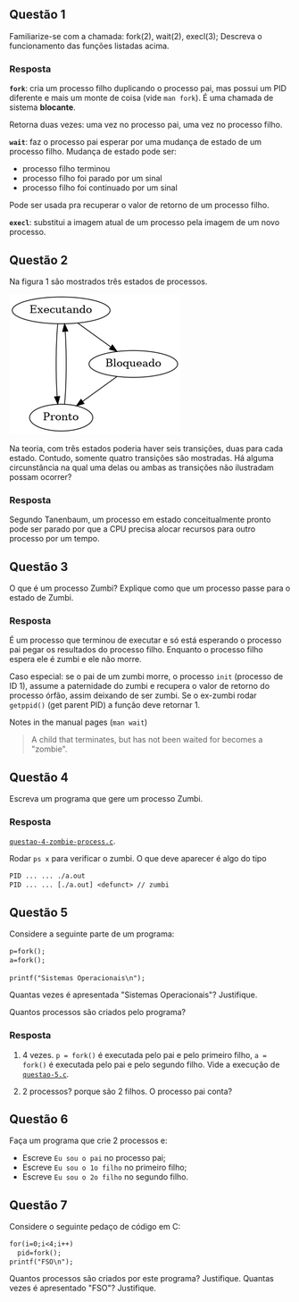 ## Questão 1
Familiarize-se com a chamada: fork(2), wait(2), execl(3);
Descreva o funcionamento das funções listadas acima.

### Resposta
**`fork`**: cria um processo filho duplicando o processo pai, mas possui um PID
diferente e mais um monte de coisa (vide `man fork`). É uma chamada de sistema
**blocante**.

Retorna duas vezes: uma vez no processo pai, uma vez no processo filho.

**`wait`**: faz o processo pai esperar por uma mudança de estado de um processo 
filho. Mudança de estado pode ser:
- processo filho terminou
- processo filho foi parado por um sinal
- processo filho foi continuado por um sinal

Pode ser usada pra recuperar o valor de retorno de um processo filho.

**`execl`**: substitui a imagem atual de um processo pela imagem de um novo
processo.


## Questão 2
Na figura 1 são mostrados três estados de processos. 

![estados de um processo](grafo-estados.png)

Na teoria, com três estados poderia haver seis transições, duas para cada estado. Contudo, somente quatro transições são mostradas. Há alguma circunstância na qual uma delas ou ambas as transições não ilustradam possam ocorrer?

### Resposta
Segundo Tanenbaum, um processo em estado conceitualmente pronto pode ser 
parado por que a CPU precisa alocar recursos para outro processo por um tempo.


## Questão 3
O que é um processo Zumbi? Explique como que um processo passe para o estado de Zumbi.

### Resposta
É um processo que terminou de executar e só está esperando o processo pai pegar
os resultados do processo filho. Enquanto o processo filho espera ele é zumbi e
ele não morre.

Caso especial: se o pai de um zumbi morre, o processo `init` (processo de ID 1),
assume a paternidade do zumbi e recupera o valor de retorno do processo órfão, 
assim deixando de ser zumbi. Se o ex-zumbi rodar `getppid()` (get parent PID) a 
função deve retornar 1.

Notes in the manual pages (`man wait`)
> A child that terminates, but has not been waited for becomes a "zombie".

## Questão 4
Escreva um programa que gere um processo Zumbi.

### Resposta
[`questao-4-zombie-process.c`](questao-4-zombie-process.c).

Rodar `ps x` para verificar o zumbi. O que deve aparecer é algo do tipo 

    PID ... ... ./a.out
    PID ... ... [./a.out] <defunct> // zumbi


## Questão 5
Considere a seguinte parte de um programa: 

    p=fork();
    a=fork();

    printf("Sistemas Operacionais\n");

Quantas vezes é apresentada "Sistemas Operacionais"? Justifique.

Quantos processos são criados pelo programa?

### Resposta
1. 4 vezes. `p = fork()` é executada pelo pai e pelo primeiro filho, `a = fork()`
é executada pelo pai e pelo segundo filho. Vide a execução de 
[`questao-5.c`](questao-5.c).

1. 2 processos? porque são 2 filhos. O processo pai conta?

## Questão 6
Faça um programa que crie 2 processos e:
- Escreve `Eu sou o pai` no processo pai;
- Escreve `Eu sou o 1o filho` no primeiro filho;
- Escreve `Eu sou o 2o filho` no segundo filho.


## Questão 7
Considere o seguinte pedaço de código em C:  

    for(i=0;i<4;i++)
      pid=fork();
    printf("FSO\n");

Quantos processos são criados por este programa? Justifique.
Quantas vezes é apresentado "FSO"? Justifique.